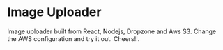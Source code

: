 # Image Uploader
Image uploader built from React, Nodejs, Dropzone and Aws S3. Change the AWS configuration and try it out. Cheers!!.
